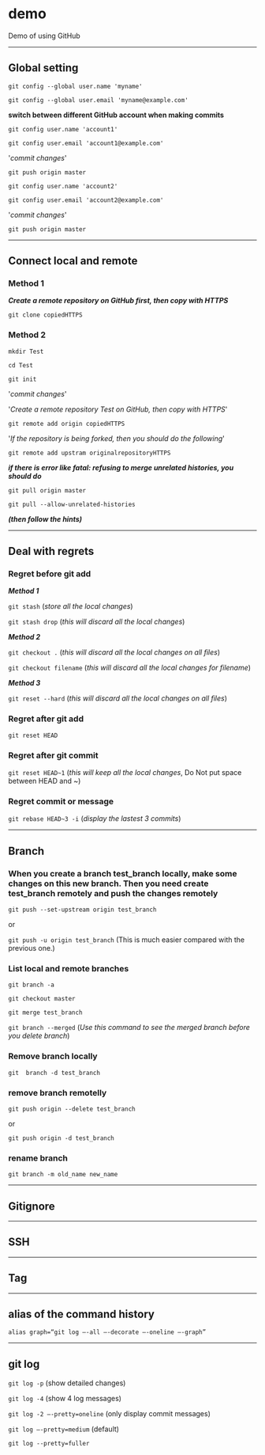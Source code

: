 # demo
Demo of using GitHub


---
## Global setting

`git config --global user.name 'myname'`

`git config --global user.email 'myname@example.com'`


**switch between different GitHub account when making commits**

`git config user.name 'account1'`

`git config user.email 'account1@example.com'`

'*commit changes*'

`git push origin master`

`git config user.name 'account2'`

`git config user.email 'account2@example.com'`

'*commit changes*'

`git push origin master`

---
## Connect local and remote

### Method 1

***Create a remote repository on GitHub first, then copy with HTTPS***

`git clone copiedHTTPS`

### Method 2

`mkdir Test`

`cd Test`

`git init`

'*commit changes*'

'*Create a remote repository Test on GitHub, then copy with HTTPS*'

`git remote add origin copiedHTTPS`

'*If the repository is being forked, then you should do the following*'

`git remote add upstram originalrepositoryHTTPS`

***if there is error like fatal: refusing to merge unrelated histories, you should do***

`git pull origin master`

`git pull --allow-unrelated-histories`

***(then follow the hints)***

---
## Deal with regrets

### Regret before git add

***Method 1***

`git stash`  (*store all the local changes*)

`git stash drop` (*this will discard all the local changes*)

***Method 2***

`git checkout .` (*this will discard all the local changes on all files*)

`git checkout filename` (*this will discard all the local changes for filename*)

***Method 3***

`git reset --hard` (*this will discard all the local changes on all files*)

### Regret after git add

`git reset HEAD`

### Regret after git commit

`git reset HEAD~1`  (*this will keep all the local changes*, Do Not put space between HEAD and ~)

### Regret commit or message

`git rebase HEAD~3 -i`   (*display the lastest 3 commits*)


---
## Branch

### When you create a branch test_branch locally, make some changes on this new branch. Then you need create test_branch remotely and push the changes remotely

  `git push --set-upstream origin test_branch`
  
  or 
  
  `git push -u origin test_branch` (This is much easier compared with the previous one.)
  
### List local and remote branches
  
  `git branch -a`                           
  
  `git checkout master`
  
  `git merge test_branch`
  
  `git branch --merged`     (*Use this command to see the merged branch before you delete branch*)
  
### Remove branch locally
  
  `git  branch -d test_branch`    
  
### remove branch remotelly
  
  `git push origin --delete test_branch` 
  
  or 
  
  `git push origin -d test_branch`

### rename branch
  
  `git branch -m old_name new_name`
  

---
## Gitignore


---
## SSH


---
## Tag


---
## alias of the command history 
`alias graph=“git log —-all —-decorate —-oneline —-graph”`


---
## git log
`git log -p` (show detailed changes)

`git log -4` (show 4 log messages)

`git log -2 —-pretty=oneline`  (only display commit messages)

`git log —-pretty=medium`   (default)

`git log --pretty=fuller`



